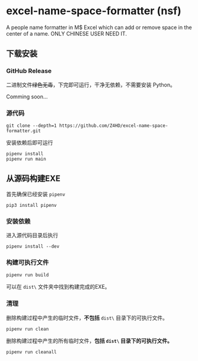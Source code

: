 # excel-name-space-formatter (nsf)

A people name formatter in M$ Excel which can add or remove space in the center of a name. ONLY CHINESE USER NEED IT.

## 下载安装

### GitHub Release

二进制文件~~绿色无毒~~，下完即可运行，干净无依赖，不需要安装 Python。

Comming soon...

### 源代码

```shell
git clone --depth=1 https://github.com/Z4HD/excel-name-space-formatter.git
```

安装依赖后即可运行

```shell
pipenv install
pipenv run main
```

## 从源码构建EXE

首先确保已经安装 `pipenv`

```shell
pip3 install pipenv
```

### 安装依赖

进入源代码目录后执行

```shell
pipenv install --dev
```

### 构建可执行文件

```shell
pipenv run build
```

可以在 `dist\` 文件夹中找到构建完成的EXE。

### 清理

删除构建过程中产生的临时文件，**不包括** `dist\` 目录下的可执行文件。

```shell
pipenv run clean
```

删除构建过程中产生的所有临时文件，**包括 `dist\` 目录下的可执行文件。**

```shell
pipenv run cleanall
```
